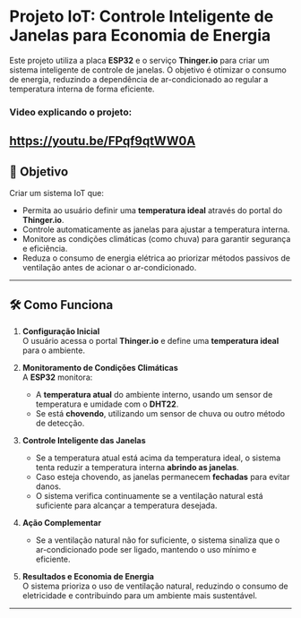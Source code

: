 
# Projeto IoT: Controle Inteligente de Janelas para Economia de Energia

Este projeto utiliza a placa **ESP32** e o serviço **Thinger.io** para criar um sistema inteligente de controle de janelas. O objetivo é otimizar o consumo de energia, reduzindo a dependência de ar-condicionado ao regular a temperatura interna de forma eficiente.


### Video explicando o projeto:
https://youtu.be/FPqf9qtWW0A
---

## 🎯 **Objetivo**
Criar um sistema IoT que:
- Permita ao usuário definir uma **temperatura ideal** através do portal do **Thinger.io**.
- Controle automaticamente as janelas para ajustar a temperatura interna.
- Monitore as condições climáticas (como chuva) para garantir segurança e eficiência.
- Reduza o consumo de energia elétrica ao priorizar métodos passivos de ventilação antes de acionar o ar-condicionado.

---

## 🛠️ **Como Funciona**

1. **Configuração Inicial**  
   O usuário acessa o portal **Thinger.io** e define uma **temperatura ideal** para o ambiente.

2. **Monitoramento de Condições Climáticas**  
   A **ESP32** monitora:  
   - A **temperatura atual** do ambiente interno, usando um sensor de temperatura e umidade com o **DHT22**.  
   - Se está **chovendo**, utilizando um sensor de chuva ou outro método de detecção.

3. **Controle Inteligente das Janelas**  
   - Se a temperatura atual está acima da temperatura ideal, o sistema tenta reduzir a temperatura interna **abrindo as janelas**.  
   - Caso esteja chovendo, as janelas permanecem **fechadas** para evitar danos.  
   - O sistema verifica continuamente se a ventilação natural está suficiente para alcançar a temperatura desejada.

4. **Ação Complementar**  
   - Se a ventilação natural não for suficiente, o sistema sinaliza que o ar-condicionado pode ser ligado, mantendo o uso mínimo e eficiente.

5. **Resultados e Economia de Energia**  
   O sistema prioriza o uso de ventilação natural, reduzindo o consumo de eletricidade e contribuindo para um ambiente mais sustentável.

---
